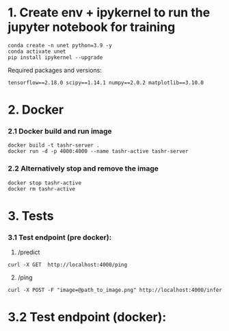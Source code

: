 # 1. Create env + ipykernel to run the jupyter notebook for training
```
conda create -n unet python=3.9 -y
conda activate unet
pip install ipykernel --upgrade
```
Required packages and versions:
```
tensorflow==2.18.0 scipy==1.14.1 numpy==2.0.2 matplotlib==3.10.0
```

# 2. Docker 
### 2.1 Docker build and run image
```
docker build -t tashr-server .
docker run -d -p 4000:4000 --name tashr-active tashr-server
```

### 2.2 Alternatively stop and remove the image
```
docker stop tashr-active 
docker rm tashr-active
```

# 3. Tests
### 3.1 Test endpoint (pre docker):
1. /predict
```
curl -X GET  http://localhost:4000/ping
```

2. /ping
```
curl -X POST -F "image=@path_to_image.png" http://localhost:4000/infer
```

# 3.2 Test endpoint (docker):

